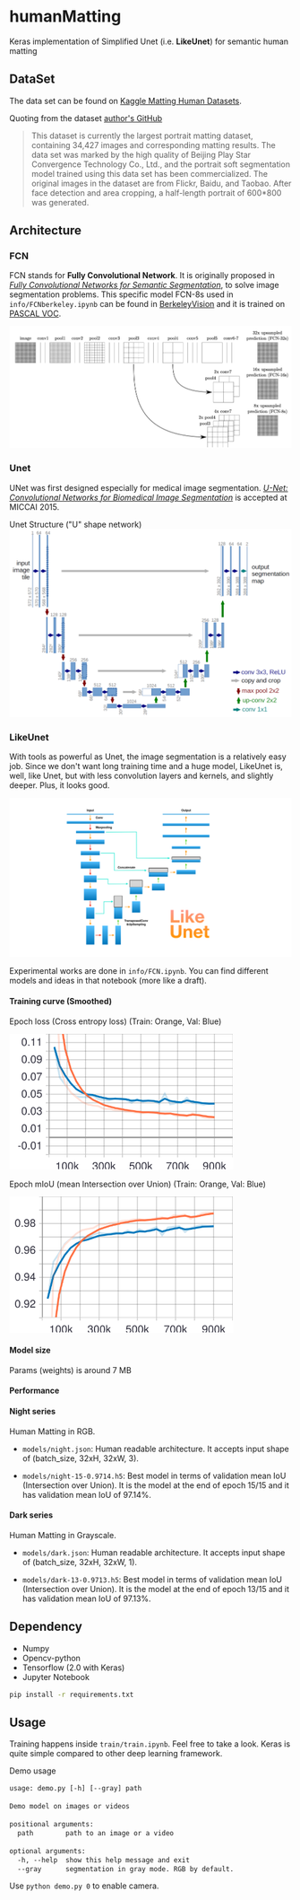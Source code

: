 # humanMatting

Keras implementation of Simplified Unet (i.e. **LikeUnet**) for semantic human matting

## DataSet

The data set can be found on [Kaggle Matting Human Datasets](https://www.kaggle.com/laurentmih/aisegmentcom-matting-human-datasets).

Quoting from the dataset [author's GitHub](https://github.com/aisegmentcn/matting_human_datasets)
> This dataset is currently the largest portrait matting dataset, containing 34,427 images and corresponding matting results. The data set was marked by the high quality of Beijing Play Star Convergence Technology Co., Ltd., and the portrait soft segmentation model trained using this data set has been commercialized. The original images in the dataset are from Flickr, Baidu, and Taobao. After face detection and area cropping, a half-length portrait of 600*800 was generated. 

## Architecture

### FCN

FCN stands for **Fully Convolutional Network**. It is originally proposed in *[Fully Convolutional Networks for Semantic Segmentation](https://arxiv.org/abs/1605.06211)*, to solve image segmentation problems. This specific model FCN-8s used in `info/FCNberkeley.ipynb` can be found in [BerkeleyVision](https://github.com/shelhamer/fcn.berkeleyvision.org) and it is trained on [PASCAL VOC](http://host.robots.ox.ac.uk/pascal/VOC/).

![fcn](info/fcn.png)

### Unet

UNet was first designed especially for medical image segmentation. *[U-Net: Convolutional Networks for Biomedical Image Segmentation](https://arxiv.org/abs/1505.04597)* is accepted at MICCAI 2015.

Unet Structure ("U" shape network)
![unet](info/unet.png)

### LikeUnet

With tools as powerful as Unet, the image segmentation is a relatively easy job. Since we don't want long training time and a huge model, LikeUnet is, well, like Unet, but with less convolution layers and kernels, and slightly deeper. Plus, it looks good.

![likeunet](info/LikeUnet.svg)

Experimental works are done in `info/FCN.ipynb`. You can find different models and ideas in that notebook (more like a draft).

#### Training curve (Smoothed)

Epoch loss (Cross entropy loss) (Train: Orange, Val: Blue)

<img src="info/epoch_loss.svg" width="400" />

Epoch mIoU (mean Intersection over Union) (Train: Orange, Val: Blue)

<img src="info/epoch_mIoU.svg" width="400" />

#### Model size
    
Params (weights) is around 7 MB

#### Performance

#### Night series

Human Matting in RGB.

- `models/night.json`: Human readable architecture. It accepts input shape of (batch_size, 32xH, 32xW, 3).

- `models/night-15-0.9714.h5`: Best model in terms of validation mean IoU (Intersection over Union). It is the model at the end of epoch 15/15 and it has validation mean IoU of 97.14%.

#### Dark series

Human Matting in Grayscale.

- `models/dark.json`: Human readable architecture. It accepts input shape of (batch_size, 32xH, 32xW, 1).

- `models/dark-13-0.9713.h5`: Best model in terms of validation mean IoU (Intersection over Union). It is the model at the end of epoch 13/15 and it has validation mean IoU of 97.13%.

## Dependency

- Numpy
- Opencv-python
- Tensorflow (2.0 with Keras)
- Jupyter Notebook

```bash
pip install -r requirements.txt
```

## Usage

Training happens inside `train/train.ipynb`. Feel free to take a look. Keras is quite simple compared to other deep learning framework.

Demo usage

```
usage: demo.py [-h] [--gray] path

Demo model on images or videos

positional arguments:
  path        path to an image or a video

optional arguments:
  -h, --help  show this help message and exit
  --gray      segmentation in gray mode. RGB by default.
```

Use ```python demo.py 0``` to enable camera.
